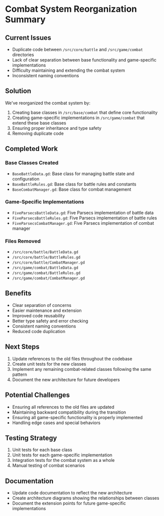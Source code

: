# Combat System Reorganization Summary

## Current Issues
- Duplicate code between `/src/core/battle` and `/src/game/combat` directories
- Lack of clear separation between base functionality and game-specific implementations
- Difficulty maintaining and extending the combat system
- Inconsistent naming conventions

## Solution
We've reorganized the combat system by:
1. Creating base classes in `/src/base/combat` that define core functionality
2. Creating game-specific implementations in `/src/game/combat` that extend these base classes
3. Ensuring proper inheritance and type safety
4. Removing duplicate code

## Completed Work

### Base Classes Created
- `BaseBattleData.gd`: Base class for managing battle state and configuration
- `BaseBattleRules.gd`: Base class for battle rules and constants
- `BaseCombatManager.gd`: Base class for combat management

### Game-Specific Implementations
- `FiveParsecsBattleData.gd`: Five Parsecs implementation of battle data
- `FiveParsecsBattleRules.gd`: Five Parsecs implementation of battle rules
- `FiveParsecsCombatManager.gd`: Five Parsecs implementation of combat manager

### Files Removed
- `/src/core/battle/BattleData.gd`
- `/src/core/battle/BattleRules.gd`
- `/src/core/battle/CombatManager.gd`
- `/src/game/combat/BattleData.gd`
- `/src/game/combat/BattleRules.gd`
- `/src/game/combat/CombatManager.gd`

## Benefits
- Clear separation of concerns
- Easier maintenance and extension
- Improved code reusability
- Better type safety and error checking
- Consistent naming conventions
- Reduced code duplication

## Next Steps
1. Update references to the old files throughout the codebase
2. Create unit tests for the new classes
3. Implement any remaining combat-related classes following the same pattern
4. Document the new architecture for future developers

## Potential Challenges
- Ensuring all references to the old files are updated
- Maintaining backward compatibility during the transition
- Ensuring all game-specific functionality is properly implemented
- Handling edge cases and special behaviors

## Testing Strategy
1. Unit tests for each base class
2. Unit tests for each game-specific implementation
3. Integration tests for the combat system as a whole
4. Manual testing of combat scenarios

## Documentation
- Update code documentation to reflect the new architecture
- Create architecture diagrams showing the relationships between classes
- Document the extension points for future game-specific implementations 